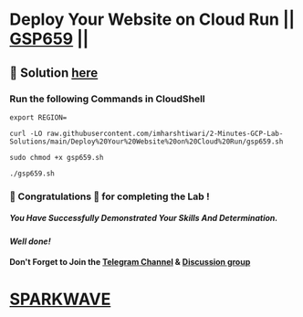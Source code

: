 # Deploy Your Website on Cloud Run || [GSP659](https://www.cloudskillsboost.google/focuses/10445?parent=catalog) ||

## 🔑 Solution [here](https://www.youtube.com/@sparkwave.01)

### Run the following Commands in CloudShell
```
export REGION=
```
```
curl -LO raw.githubusercontent.com/imharshtiwari/2-Minutes-GCP-Lab-Solutions/main/Deploy%20Your%20Website%20on%20Cloud%20Run/gsp659.sh

sudo chmod +x gsp659.sh

./gsp659.sh
```

### 🐼 Congratulations 🎉 for completing the Lab !

##### *You Have Successfully Demonstrated Your Skills And Determination.*

#### *Well done!*

#### Don't Forget to Join the [Telegram Channel](https://t.me/sparkwave.01) & [Discussion group](https://t.me/sparkwave.01chats)

# [SPARKWAVE](https://www.youtube.com/@sparkwave.01)
